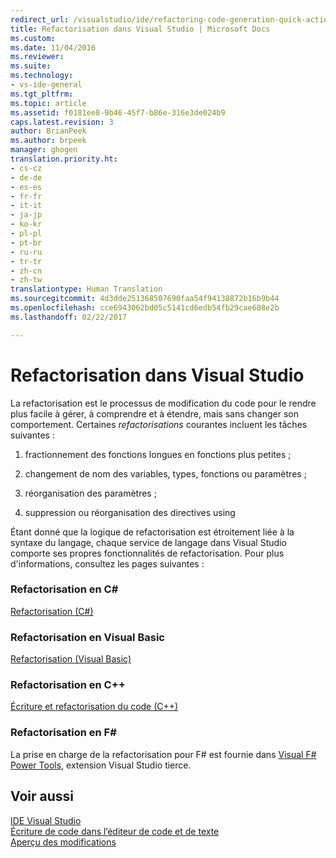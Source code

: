 ```yaml
---
redirect_url: /visualstudio/ide/refactoring-code-generation-quick-actions
title: Refactorisation dans Visual Studio | Microsoft Docs
ms.custom: 
ms.date: 11/04/2016
ms.reviewer: 
ms.suite: 
ms.technology:
- vs-ide-general
ms.tgt_pltfrm: 
ms.topic: article
ms.assetid: f0181ee8-9b46-45f7-b86e-316e3de024b9
caps.latest.revision: 3
author: BrianPeek
ms.author: brpeek
manager: ghogen
translation.priority.ht:
- cs-cz
- de-de
- es-es
- fr-fr
- it-it
- ja-jp
- ko-kr
- pl-pl
- pt-br
- ru-ru
- tr-tr
- zh-cn
- zh-tw
translationtype: Human Translation
ms.sourcegitcommit: 4d3dde251368507690faa54f94138872b16b9b44
ms.openlocfilehash: cce6943062bd05c5141cd6edb54fb29cae608e2b
ms.lasthandoff: 02/22/2017

---
```

# <a name="refactoring-in-visual-studio"></a>Refactorisation dans Visual Studio
La refactorisation est le processus de modification du code pour le rendre plus facile à gérer, à comprendre et à étendre, mais sans changer son comportement. Certaines *refactorisations* courantes incluent les tâches suivantes :  
  
1.  fractionnement des fonctions longues en fonctions plus petites ;  
  
2.  changement de nom des variables, types, fonctions ou paramètres ;  
  
3.  réorganisation des paramètres ;  
  
4.  suppression ou réorganisation des directives using  
  
 Étant donné que la logique de refactorisation est étroitement liée à la syntaxe du langage, chaque service de langage dans Visual Studio comporte ses propres fonctionnalités de refactorisation. Pour plus d'informations, consultez les pages suivantes :  
  
### <a name="refactoring-in-c"></a>Refactorisation en C# #
 [Refactorisation (C#)](../csharp-ide/refactoring-csharp.md)  
  
### <a name="refactoring-in-visual-basic"></a>Refactorisation en Visual Basic  
 [Refactorisation (Visual Basic)](../vb-ide/refactoring-vb.md)  
  
### <a name="refactoring-in-c"></a>Refactorisation en C++  
 [Écriture et refactorisation du code (C++)](/cpp/ide/writing-and-refactoring-code-cpp)  
  
### <a name="refactoring-in-f"></a>Refactorisation en F# #
 La prise en charge de la refactorisation pour F# est fournie dans [Visual F# Power Tools](https://visualstudiogallery.msdn.microsoft.com/136b942e-9f2c-4c0b-8bac-86d774189cff), extension Visual Studio tierce.  
  
## <a name="see-also"></a>Voir aussi  
 [IDE Visual Studio](../ide/visual-studio-ide.md)   
 [Écriture de code dans l’éditeur de code et de texte](../ide/writing-code-in-the-code-and-text-editor.md)  
 [Aperçu des modifications](../ide/preview-changes.md)
